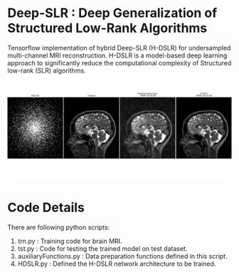 # Deep-SLR : Deep Generalization of Structured Low-Rank Algorithms
Tensorflow implementation of hybrid Deep-SLR (H-DSLR) for undersampled multi-channel MRI reconstruction. H-DSLR is a model-based deep learning approach to significantly
reduce the computational complexity of Structured low-rank (SLR) algorithms.
<img src="brain_6x_recon.png"  title="hover text">
# Code Details
There are following python scripts:
1. trn.py : Training code for brain MRI.
2. tst.py : Code for testing the trained model on test dataset.
3. auxiliaryFunctions.py : Data preparation functions defined in this script.
4. HDSLR.py : Defined the H-DSLR network architecture to be trained.
